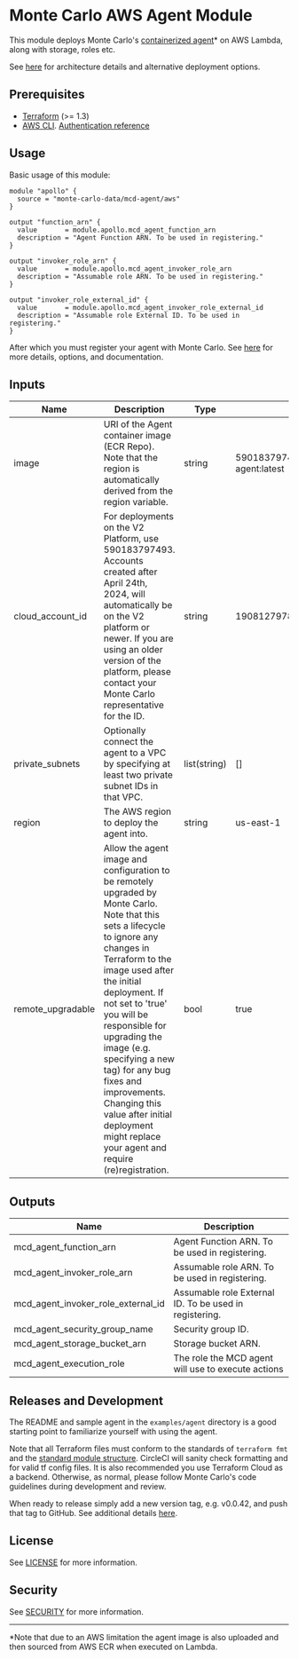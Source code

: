 # Monte Carlo AWS Agent Module

This module deploys Monte Carlo's [containerized agent](https://hub.docker.com/r/montecarlodata/agent)* on AWS
Lambda, along with storage, roles etc.

See [here](https://docs.getmontecarlo.com/docs/platform-architecture) for architecture details and alternative
deployment options.

## Prerequisites

- [Terraform](https://developer.hashicorp.com/terraform/downloads) (>= 1.3)
- [AWS CLI](https://aws.amazon.com/cli/).
  [Authentication reference](https://registry.terraform.io/providers/hashicorp/aws/latest/docs#authentication-and-configuration)

## Usage

Basic usage of this module:

```
module "apollo" {
  source = "monte-carlo-data/mcd-agent/aws"
}

output "function_arn" {
  value       = module.apollo.mcd_agent_function_arn
  description = "Agent Function ARN. To be used in registering."
}

output "invoker_role_arn" {
  value       = module.apollo.mcd_agent_invoker_role_arn
  description = "Assumable role ARN. To be used in registering."
}

output "invoker_role_external_id" {
  value       = module.apollo.mcd_agent_invoker_role_external_id
  description = "Assumable role External ID. To be used in registering."
}
```

After which you must register your agent with Monte Carlo. See
[here](https://docs.getmontecarlo.com/docs/create-and-register-an-aws-agent) for more details, options, and
documentation.

## Inputs

| **Name**          | **Description**                                                                                                                                                                                                                                                                                                                                                                                                                             | **Type**     | **Default**                                           |
|-------------------|---------------------------------------------------------------------------------------------------------------------------------------------------------------------------------------------------------------------------------------------------------------------------------------------------------------------------------------------------------------------------------------------------------------------------------------------|--------------|-------------------------------------------------------|
| image             | URI of the Agent container image (ECR Repo). Note that the region is automatically derived from the region variable.                                                                                                                                                                                                                                                                                                                        | string       | 590183797493.dkr.ecr.*.amazonaws.com/mcd-agent:latest |
| cloud_account_id  | For deployments on the V2 Platform, use 590183797493. Accounts created after April 24th, 2024, will automatically be on the V2 platform or newer. If you are using an older version of the platform, please contact your Monte Carlo representative for the ID.                                                                                                                                                                             | string       | 190812797848                                          |
| private_subnets   | Optionally connect the agent to a VPC by specifying at least two private subnet IDs in that VPC.                                                                                                                                                                                                                                                                                                                                            | list(string) | []                                                    |
| region            | The AWS region to deploy the agent into.                                                                                                                                                                                                                                                                                                                                                                                                    | string       | us-east-1                                             |
| remote_upgradable | Allow the agent image and configuration to be remotely upgraded by Monte Carlo. Note that this sets a lifecycle to ignore any changes in Terraform to the image used after the initial deployment. If not set to 'true' you will be responsible for upgrading the image (e.g. specifying a new tag) for any bug fixes and improvements. Changing this value after initial deployment might replace your agent and require (re)registration. | bool         | true                                                  |

## Outputs

| **Name**                           | **Description**                                        |
|------------------------------------|--------------------------------------------------------|
| mcd_agent_function_arn             | Agent Function ARN. To be used in registering.         |
| mcd_agent_invoker_role_arn         | Assumable role ARN. To be used in registering.         |
| mcd_agent_invoker_role_external_id | Assumable role External ID. To be used in registering. |
| mcd_agent_security_group_name      | Security group ID.                                     |
| mcd_agent_storage_bucket_arn       | Storage bucket ARN.                                    |
| mcd_agent_execution_role           | The role the MCD agent will use to execute actions     |

## Releases and Development

The README and sample agent in the `examples/agent` directory is a good starting point to familiarize
yourself with using the agent.

Note that all Terraform files must conform to the standards of `terraform fmt` and
the [standard module structure](https://developer.hashicorp.com/terraform/language/modules/develop).
CircleCI will sanity check formatting and for valid tf config files.
It is also recommended you use Terraform Cloud as a backend.
Otherwise, as normal, please follow Monte Carlo's code guidelines during development and review.

When ready to release simply add a new version tag, e.g. v0.0.42, and push that tag to GitHub.
See additional
details [here](https://developer.hashicorp.com/terraform/registry/modules/publish#releasing-new-versions).

## License

See [LICENSE](LICENSE) for more information.

## Security

See [SECURITY](SECURITY.md) for more
information.

---
*Note that due to an AWS limitation the agent image is also uploaded and then sourced from AWS ECR when executed on
Lambda.
